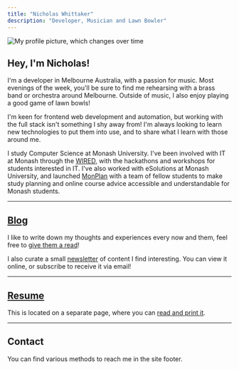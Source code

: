 ```yaml
---
title: "Nicholas Whittaker"
description: "Developer, Musician and Lawn Bowler"
---
```


<span class='profile-image'>![My profile picture, which changes over time](/media/monty.jpg)</span>

## Hey, I'm Nicholas!

I'm a developer in Melbourne Australia, with a passion for music. Most evenings of the week, you'll be sure to find me rehearsing with a brass band or orchestra around Melbourne. Outside of music, I also enjoy playing a good game of lawn bowls!

I'm keen for frontend web development and automation, but working with the full stack isn't something I shy away from! I'm always looking to learn new technologies to put them into use, and to share what I learn with those around me.

I study Computer Science at Monash University. I've been involved with IT at Monash through the [WIRED](https://wired.org.au), with the hackathons and workshops for students interested in IT. I've also worked with eSolutions at Monash University, and launched [MonPlan](https://monplan.apps.monash.edu) with a team of fellow students to make study planning and online course advice accessible and understandable for Monash students.

---

## [Blog](/blog/)

I like to write down my thoughts and experiences every now and them, feel free to [give them a read](/blog/)!

I also curate a small [newsletter](/newsletter/) of content I find interesting. You can view it online, or subscribe to receive it via email!

---

## [Resume](/resume/)

This is located on a separate page, where you can [read and print it](/resume/).

---

## Contact

You can find various methods to reach me in the site footer.
